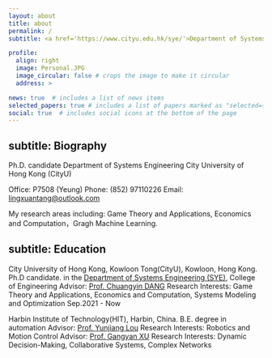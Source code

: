 ```yaml
---
layout: about
title: about
permalink: /
subtitle: <a href='https://www.cityu.edu.hk/sye/'>Department of Systems Engineering, City University of Hong Kong</a>, Kowloon Tong, Kowloon, Hong Kong.

profile:
  align: right
  image: Personal.JPG
  image_circular: false # crops the image to make it circular
  address: >

news: true  # includes a list of news items
selected_papers: true # includes a list of papers marked as "selected={true}"
social: true  # includes social icons at the bottom of the page
---
```

subtitle: Biography
---
Ph.D. candidate
Department of Systems Engineering
City University of Hong Kong (CityU)

Office: P7508 (Yeung)
Phone: (852) 97110226
Email: lingxuantang@outlook.com

My research areas including:
Game Theory and Applications, Economics and Computation，Gragh Machine Learning.

subtitle: Education
---
City University of Hong Kong, Kowloon Tong(CityU), Kowloon, Hong Kong.
Ph.D candidate. in the <a href='https://www.cityu.edu.hk/sye/'>Department of Systems Engineering (SYE)</a>, College of Engineering
Advisor: [Prof. Chuangyin DANG](https://www.cityu.edu.hk/adse/mecdang.htm)
Research Interests: Game Theory and Applications, Economics and Computation, Systems Modeling and Optimization
Sep.2021 - Now

Harbin Institute of Technology(HIT), Harbin, China.
B.E. degree in automation
Advisor: [Prof. Yunjiang Lou](https://faculty.hitsz.edu.cn/louyunjiang)
Research Interests: Robotics and Motion Control
Advisor: [Prof. Gangyan XU](http://xugangyan.cn/)
Research Interests: Dynamic Decision-Making, Collaborative Systems, Complex Networks
